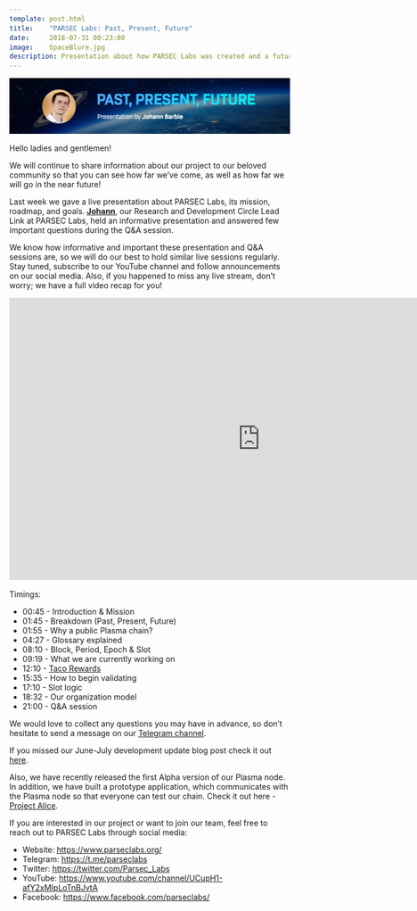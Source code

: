 ```yaml
---
template: post.html
title:    "PARSEC Labs: Past, Present, Future"
date:     2018-07-31 00:23:00
image:    SpaceBlure.jpg
description: Presentation about how PARSEC Labs was created and a future of a project
---
```


<img src="/img/blog/ParsecPastPresentFuture.jpg" alt="ParsecPastPresentFuture">

Hello ladies and gentlemen! 

We will continue to share information about our project to our beloved community so that you can see how far we’ve come, as well as how far we will go in the near future!

Last week we gave a live presentation about PARSEC Labs, its mission, roadmap, and goals. <b><a href="https://github.com/johannbarbie">Johann</a></b>, our Research and Development Circle Lead Link at PARSEC Labs, held an informative presentation and answered few important questions during the Q&A session.

We know how informative and important these presentation and Q&A sessions are, so we will do our best to hold similar live sessions regularly. Stay tuned, subscribe to our YouTube channel and follow announcements on our social media. Also, if you happened to miss any live stream, don’t worry; we have a full video recap for you!

<p align="center"><iframe width="900" height="506" src="https://www.youtube.com/embed/5fhqjmS7_ac" frameborder="0" allow="autoplay; encrypted-media" allowfullscreen></iframe></p>

Timings:

- 00:45 - Introduction & Mission
- 01:45 - Breakdown (Past, Present, Future)
- 01:55 - Why a public Plasma chain?
- 04:27 - Glossary explained
- 08:10 - Block, Period, Epoch & Slot
- 09:19 - What we are currently working on
- 12:10 - <a href="https://parseclabs.org/blog/Our-Taconomy-Model/">Taco Rewards</a>
- 15:35 - How to begin validating
- 17:10 - Slot logic
- 18:32 - Our organization model
- 21:00 - Q&A session

We would love to collect any questions you may have in advance, so don’t hesitate to send a message on our <a href="https://t.me/parseclabs">Telegram channel</a>.

If you missed our June-July development update blog post check it out <a href="https://parseclabs.org/blog/June-July-Development-Update/">here</a>.

Also, we have recently released the first Alpha version of our Plasma node. In addition, we have built a prototype application, which communicates with the Plasma node so that everyone can test our chain. Check it out here - <a href="http://alice.parseclabs.org/">Project Alice</a>.

If you are interested in our project or want to join our team, feel free to reach out to PARSEC Labs through social media: 
- Website: https://www.parseclabs.org/
- Telegram: https://t.me/parseclabs
- Twitter: https://twitter.com/Parsec_Labs
- YouTube: https://www.youtube.com/channel/UCupH1-afY2xMIpLoTnBJvtA
- Facebook: https://www.facebook.com/parsecIabs/